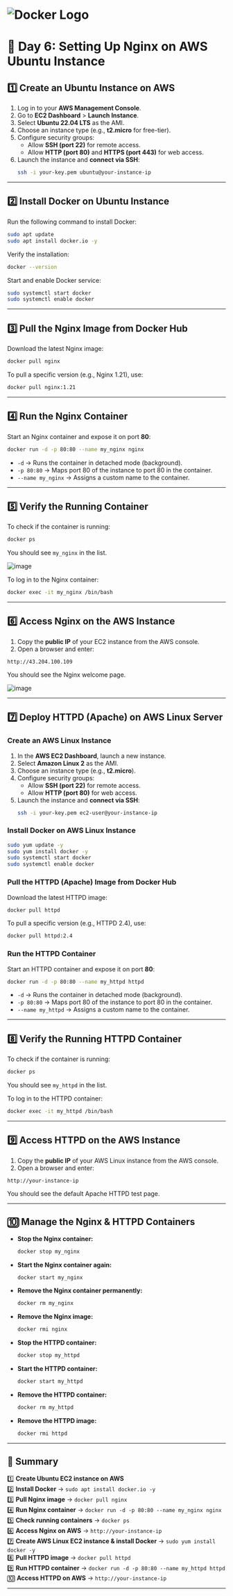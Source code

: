 # ![Docker Logo](https://www.docker.com/wp-content/uploads/2022/03/vertical-logo-monochromatic.png)

# 🚀 Day 6: Setting Up Nginx on AWS Ubuntu Instance

## **1️⃣ Create an Ubuntu Instance on AWS**
1. Log in to your **AWS Management Console**.
2. Go to **EC2 Dashboard** > **Launch Instance**.
3. Select **Ubuntu 22.04 LTS** as the AMI.
4. Choose an instance type (e.g., **t2.micro** for free-tier).
5. Configure security groups:
   - Allow **SSH (port 22)** for remote access.
   - Allow **HTTP (port 80)** and **HTTPS (port 443)** for web access.
6. Launch the instance and **connect via SSH**:
   ```bash
   ssh -i your-key.pem ubuntu@your-instance-ip
   ```

---

## **2️⃣ Install Docker on Ubuntu Instance**
Run the following command to install Docker:
```bash
sudo apt update
sudo apt install docker.io -y
```
Verify the installation:
```bash
docker --version
```
Start and enable Docker service:
```bash
sudo systemctl start docker
sudo systemctl enable docker
```

---

## **3️⃣ Pull the Nginx Image from Docker Hub**
Download the latest Nginx image:
```bash
docker pull nginx
```
To pull a specific version (e.g., Nginx 1.21), use:
```bash
docker pull nginx:1.21
```

---

## **4️⃣ Run the Nginx Container**
Start an Nginx container and expose it on port **80**:
```bash
docker run -d -p 80:80 --name my_nginx nginx
```
- `-d` → Runs the container in detached mode (background).  
- `-p 80:80` → Maps port 80 of the instance to port 80 in the container.  
- `--name my_nginx` → Assigns a custom name to the container.  

---

## **5️⃣ Verify the Running Container**
To check if the container is running:
```bash
docker ps
```
You should see `my_nginx` in the list.

![image](https://github.com/user-attachments/assets/a17c84f6-9b9c-467a-b52a-5ef0865a8c63)


To log in to the Nginx container:
```bash
docker exec -it my_nginx /bin/bash
```

---

## **6️⃣ Access Nginx on the AWS Instance**
1. Copy the **public IP** of your EC2 instance from the AWS console.
2. Open a browser and enter:
```
http://43.204.100.109
```
You should see the Nginx welcome page.

![image](https://github.com/user-attachments/assets/5b31073a-1a44-4d7e-bace-ead9b7fe6323)


---

## **7️⃣ Deploy HTTPD (Apache) on AWS Linux Server**
### **Create an AWS Linux Instance**
1. In the **AWS EC2 Dashboard**, launch a new instance.
2. Select **Amazon Linux 2** as the AMI.
3. Choose an instance type (e.g., **t2.micro**).
4. Configure security groups:
   - Allow **SSH (port 22)** for remote access.
   - Allow **HTTP (port 80)** for web access.
5. Launch the instance and **connect via SSH**:
   ```bash
   ssh -i your-key.pem ec2-user@your-instance-ip
   ```

### **Install Docker on AWS Linux Instance**
```bash
sudo yum update -y
sudo yum install docker -y
sudo systemctl start docker
sudo systemctl enable docker
```

### **Pull the HTTPD (Apache) Image from Docker Hub**
Download the latest HTTPD image:
```bash
docker pull httpd
```
To pull a specific version (e.g., HTTPD 2.4), use:
```bash
docker pull httpd:2.4
```

### **Run the HTTPD Container**
Start an HTTPD container and expose it on port **80**:
```bash
docker run -d -p 80:80 --name my_httpd httpd
```
- `-d` → Runs the container in detached mode (background).  
- `-p 80:80` → Maps port 80 of the instance to port 80 in the container.  
- `--name my_httpd` → Assigns a custom name to the container.  

---

## **8️⃣ Verify the Running HTTPD Container**
To check if the container is running:
```bash
docker ps
```
You should see `my_httpd` in the list.

To log in to the HTTPD container:
```bash
docker exec -it my_httpd /bin/bash
```

---

## **9️⃣ Access HTTPD on the AWS Instance**
1. Copy the **public IP** of your AWS Linux instance from the AWS console.
2. Open a browser and enter:
```
http://your-instance-ip
```
You should see the default Apache HTTPD test page.

---

## **🔟 Manage the Nginx & HTTPD Containers**
- **Stop the Nginx container:**  
  ```bash
  docker stop my_nginx
  ```
- **Start the Nginx container again:**  
  ```bash
  docker start my_nginx
  ```
- **Remove the Nginx container permanently:**  
  ```bash
  docker rm my_nginx
  ```
- **Remove the Nginx image:**  
  ```bash
  docker rmi nginx
  ```
- **Stop the HTTPD container:**
  ```bash
  docker stop my_httpd
  ```
- **Start the HTTPD container:**
  ```bash
  docker start my_httpd
  ```
- **Remove the HTTPD container:**
  ```bash
  docker rm my_httpd
  ```
- **Remove the HTTPD image:**
  ```bash
  docker rmi httpd
  ```

---

## **🎯 Summary**
1️⃣ **Create Ubuntu EC2 instance on AWS**  
2️⃣ **Install Docker** → `sudo apt install docker.io -y`  
3️⃣ **Pull Nginx image** → `docker pull nginx`  
4️⃣ **Run Nginx container** → `docker run -d -p 80:80 --name my_nginx nginx`  
5️⃣ **Check running containers** → `docker ps`  
6️⃣ **Access Nginx on AWS** → `http://your-instance-ip`  
7️⃣ **Create AWS Linux EC2 instance & install Docker** → `sudo yum install docker -y`  
8️⃣ **Pull HTTPD image** → `docker pull httpd`  
9️⃣ **Run HTTPD container** → `docker run -d -p 80:80 --name my_httpd httpd`  
🔟 **Access HTTPD on AWS** → `http://your-instance-ip`  

---

